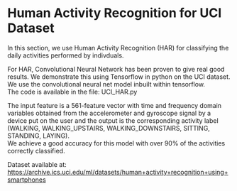 # Human Activity Recognition for UCI Dataset

In this section, we use Human Activity Recognition (HAR) for classifying the daily activities performed by indivduals.

For HAR, Convolutional Neural Network has been proven to give real good results. We demonstrate this using Tensorflow in python on the UCI dataset. We use the convolutional neural net model inbuilt within tensorflow. </br> The code is available in the file: UCI_HAR.py

The input feature is a 561-feature vector with time and frequency domain variables obtained from the accelerometer and gyroscope signal by a device put on the user and the output is the corresponding activity label (WALKING, WALKING_UPSTAIRS, WALKING_DOWNSTAIRS, SITTING, STANDING, LAYING). </br>
We achieve a good accuracy for this model with over 90% of the activities correctly classified.

Dataset available at: https://archive.ics.uci.edu/ml/datasets/human+activity+recognition+using+smartphones
